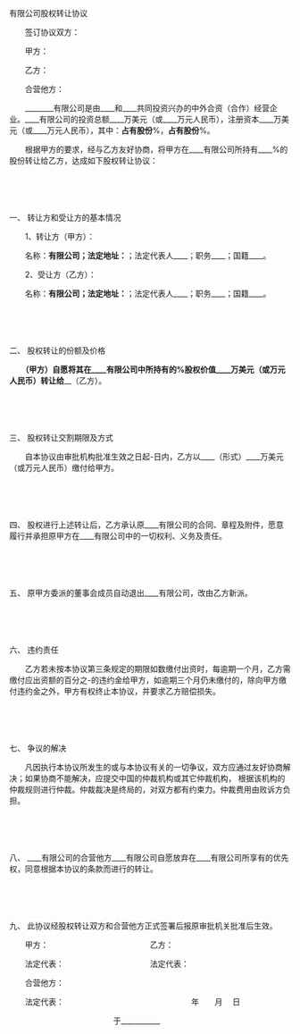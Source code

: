 



有限公司股权转让协议



 

　　签订协议双方：

　　甲方：

　　乙方：

　　合营他方：　　

　　________有限公司是由____和____共同投资兴办的中外合资（合作）经营企业。____有限公司的投资总额____万美元（或____万元人民币），注册资本____万美元（或____万元人民币），其中：____占有股份____%，____占有股份____%。

　　根据甲方的要求，经与乙方友好协商，将甲方在____有限公司所持有____%的股份转让给乙方，达成如下股权转让协议：

　　

　　

一、
转让方和受让方的基本情况

　　1、转让方（甲方）：

　　名称：____有限公司；法定地址：____；法定代表人____；职务____；国籍____。

　　2、受让方（乙方）：

　　名称：____有限公司；法定地址：____；法定代表人____；职务____；国籍____。

　　

　　

二、
股权转让的份额及价格

　　____（甲方）自愿将其在____有限公司中所持有的__%股权价值____万美元（或万元人民币）转让给____（乙方）。

　　

　　

三、
股权转让交割期限及方式

　　自本协议由审批机构批准生效之日起-日内，乙方以____（形式）____万美元（或万元人民币）缴付给甲方。

　　

　　

四、
股权进行上述转让后，乙方承认原____有限公司的合同、章程及附件，愿意履行并承担原甲方在____有限公司中的一切权利、义务及责任。

　　

　　

五、
原甲方委派的董事会成员自动退出____有限公司，改由乙方新派。

　　

　　

六、
违约责任

　　乙方若未按本协议第三条规定的期限如数缴付出资时，每逾期一个月，乙方需缴付应出资额的百分之-的违约金给甲方，如逾期三个月仍未缴付的，除向甲方缴付违约金之外，甲方有权终止本协议，并要求乙方赔偿损失。

　　

　　

七、
争议的解决

　　凡因执行本协议所发生的或与本协议有关的一切争议，双方应通过友好协商解决；如果协商不能解决，应提交中国的仲裁机构或其它仲裁机构， 根据该机构的仲裁规则进行仲裁。仲裁裁决是终局的，对双方都有约束力。仲裁费用由败诉方负担。

　　

　　

八、
____有限公司的合营他方____有限公司自愿放弃在____有限公司所享有的优先权，同意根据本协议的条款而进行的转让。

　　

　　

九、
此协议经股权转让双方和合营他方正式签署后报原审批机关批准后生效。　　

　　甲方：　　　　　　　　　　　　　乙方：

　　法定代表：　　　　　　　　　　　法定代表：

　　合营他方：

　　法定代表：　　　　　　　　　　　　　　　　 年　　月　 日

　　　　　　　　　　　　　 于___________